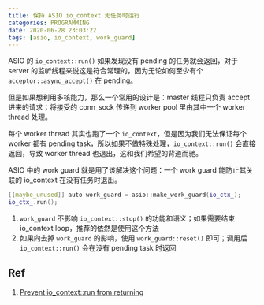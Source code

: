 ```yaml
---
title: 保持 ASIO io_context 无任务时运行
categories: PROGRAMMING
date: 2020-06-28 23:03:22
tags: [asio, io_context, work_guard]
---
```

ASIO 的 `io_context::run()` 如果发现没有 pending 的任务就会返回，对于 server 的监听线程来说这是符合常理的，因为无论如何至少有个 `acceptor::async_accept()` 在 pending。

但是如果想利用多核能力，那么一个常用的设计是：master 线程只负责 accept 进来的请求；将接受的 conn_sock 传递到 worker pool 里由其中一个 worker thread 处理。

每个 worker thread 其实也跑了一个 `io_context`，但是因为我们无法保证每个 worker 都有 pending task，所以如果不做特殊处理，`io_context::run()` 会直接返回，导致 worker thread 也退出，这和我们希望的背道而驰。

ASIO 中的 work guard 就是用了该解决这个问题：一个 work guard 能防止其关联的 io_context 在没有任务时退出。

```cpp
[[maybe_unused]] auto work_guard = asio::make_work_guard(io_ctx_);
io_ctx_.run();
```

1. `work_guard` 不影响 `io_context::stop()` 的功能和语义；如果需要结束 io_context loop，推荐的依然是使用这个方法
2. 如果向去掉 `work_guard` 的影响，使用 `work_guard::reset()` 即可；调用后 `io_context::run()` 会在没有 pending task 时返回

## Ref

1. [Prevent io_context::run from returning](https://dens.website/tutorials/cpp-asio/work)
